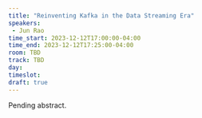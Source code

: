 ```yaml
---
title: "Reinventing Kafka in the Data Streaming Era"
speakers:
 - Jun Rao
time_start: 2023-12-12T17:00:00-04:00
time_end: 2023-12-12T17:25:00-04:00
room: TBD
track: TBD
day: 
timeslot: 
draft: true
---
```


Pending abstract.
